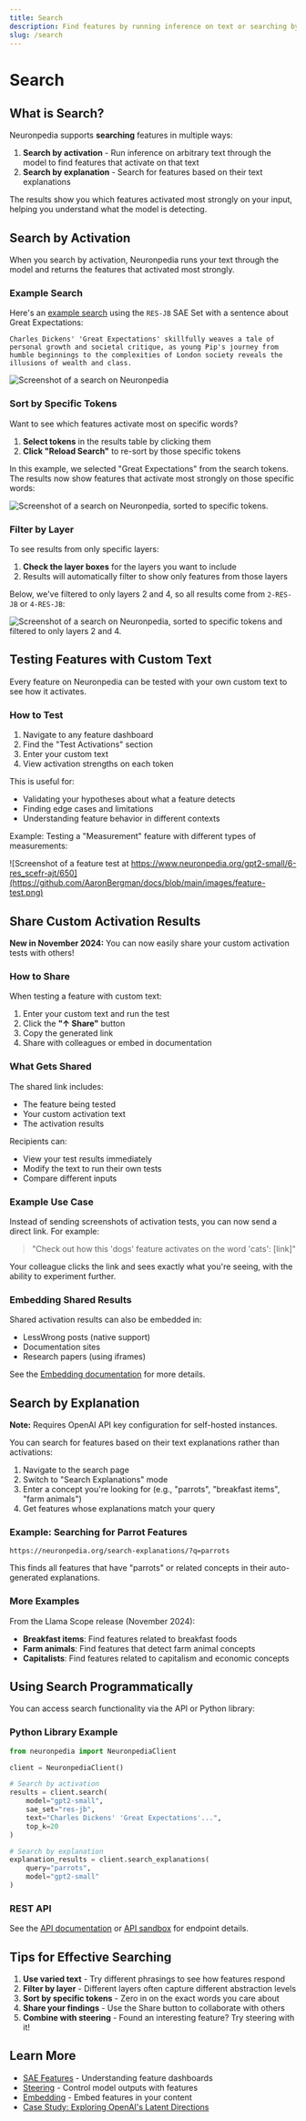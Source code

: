 ```yaml
---
title: Search
description: Find features by running inference on text or searching by explanations
slug: /search
---
```


# Search

## What is Search?

Neuronpedia supports **searching** features in multiple ways:

1. **Search by activation** - Run inference on arbitrary text through the model to find features that activate on that text
2. **Search by explanation** - Search for features based on their text explanations

The results show you which features activated most strongly on your input, helping you understand what the model is detecting.

## Search by Activation

When you search by activation, Neuronpedia runs your text through the model and returns the features that activated most strongly.

### Example Search

Here's an [example search](https://www.neuronpedia.org/gpt2-small/?sourceSet=res-jb&selectedLayers=[]&sortIndexes=[]&q=Charles%20Dickens%27%20%27Great%20Expectations%27%20skillfully%20weaves%20a%20tale%20of%20personal%20growth%20and%20societal%20critique%2C%20as%20young%20Pip%27s%20journey%20from%20humble%20beginnings%20to%20the%20complexities%20of%20London%20society%20reveals%20the%20illusions%20of%20wealth%20and%20class.) using the `RES-JB` SAE Set with a sentence about Great Expectations:

`Charles Dickens' 'Great Expectations' skillfully weaves a tale of personal growth and societal critique, as young Pip's journey from humble beginnings to the complexities of London society reveals the illusions of wealth and class.`

![Screenshot of a search on Neuronpedia](https://github.com/AaronBergman/docs/blob/main/images/search.png)

### Sort by Specific Tokens

Want to see which features activate most on specific words?

1. **Select tokens** in the results table by clicking them
2. **Click "Reload Search"** to re-sort by those specific tokens

In this example, we selected "Great Expectations" from the search tokens. The results now show features that activate most strongly on those specific words:

![Screenshot of a search on Neuronpedia, sorted to specific tokens.](https://github.com/AaronBergman/docs/blob/main/images/search-great-expectations.png)

### Filter by Layer

To see results from only specific layers:

1. **Check the layer boxes** for the layers you want to include
2. Results will automatically filter to show only features from those layers

Below, we've filtered to only layers 2 and 4, so all results come from `2-RES-JB` or `4-RES-JB`:

![Screenshot of a search on Neuronpedia, sorted to specific tokens and filtered to only layers 2 and 4.](https://github.com/AaronBergman/docs/blob/main/images/search-layers.png)

## Testing Features with Custom Text

Every feature on Neuronpedia can be tested with your own custom text to see how it activates.

### How to Test

1. Navigate to any feature dashboard
2. Find the "Test Activations" section
3. Enter your custom text
4. View activation strengths on each token

This is useful for:
- Validating your hypotheses about what a feature detects
- Finding edge cases and limitations
- Understanding feature behavior in different contexts

Example: Testing a "Measurement" feature with different types of measurements:

![Screenshot of a feature test at https://www.neuronpedia.org/gpt2-small/6-res_scefr-ajt/650](https://github.com/AaronBergman/docs/blob/main/images/feature-test.png)

## Share Custom Activation Results

**New in November 2024:** You can now easily share your custom activation tests with others!

### How to Share

When testing a feature with custom text:

1. Enter your custom text and run the test
2. Click the **"↑ Share"** button
3. Copy the generated link
4. Share with colleagues or embed in documentation

### What Gets Shared

The shared link includes:
- The feature being tested
- Your custom activation text
- The activation results

Recipients can:
- View your test results immediately
- Modify the text to run their own tests
- Compare different inputs

### Example Use Case

Instead of sending screenshots of activation tests, you can now send a direct link. For example:

> "Check out how this 'dogs' feature activates on the word 'cats': [link]"

Your colleague clicks the link and sees exactly what you're seeing, with the ability to experiment further.

### Embedding Shared Results

Shared activation results can also be embedded in:
- LessWrong posts (native support)
- Documentation sites
- Research papers (using iframes)

See the [Embedding documentation](embed-iframe) for more details.

## Search by Explanation

**Note:** Requires OpenAI API key configuration for self-hosted instances.

You can search for features based on their text explanations rather than activations:

1. Navigate to the search page
2. Switch to "Search Explanations" mode
3. Enter a concept you're looking for (e.g., "parrots", "breakfast items", "farm animals")
4. Get features whose explanations match your query

### Example: Searching for Parrot Features

```
https://neuronpedia.org/search-explanations/?q=parrots
```

This finds all features that have "parrots" or related concepts in their auto-generated explanations.

### More Examples

From the Llama Scope release (November 2024):
- **Breakfast items**: Find features related to breakfast foods
- **Farm animals**: Find features that detect farm animal concepts
- **Capitalists**: Find features related to capitalism and economic concepts

## Using Search Programmatically

You can access search functionality via the API or Python library:

### Python Library Example

```python
from neuronpedia import NeuronpediaClient

client = NeuronpediaClient()

# Search by activation
results = client.search(
    model="gpt2-small",
    sae_set="res-jb",
    text="Charles Dickens' 'Great Expectations'...",
    top_k=20
)

# Search by explanation
explanation_results = client.search_explanations(
    query="parrots",
    model="gpt2-small"
)
```

### REST API

See the [API documentation](api) or [API sandbox](https://neuronpedia.org/api-doc) for endpoint details.

## Tips for Effective Searching

1. **Use varied text** - Try different phrasings to see how features respond
2. **Filter by layer** - Different layers often capture different abstraction levels
3. **Sort by specific tokens** - Zero in on the exact words you care about
4. **Share your findings** - Use the Share button to collaborate with others
5. **Combine with steering** - Found an interesting feature? Try steering with it!

## Learn More

- [SAE Features](features) - Understanding feature dashboards
- [Steering](steering) - Control model outputs with features
- [Embedding](embed-iframe) - Embed features in your content
- [Case Study: Exploring OpenAI's Latent Directions](https://www.lesswrong.com/posts/QwgYmpnMxBZnmGCsw/exploring-openai-s-latent-directions-tests-observations-and)
